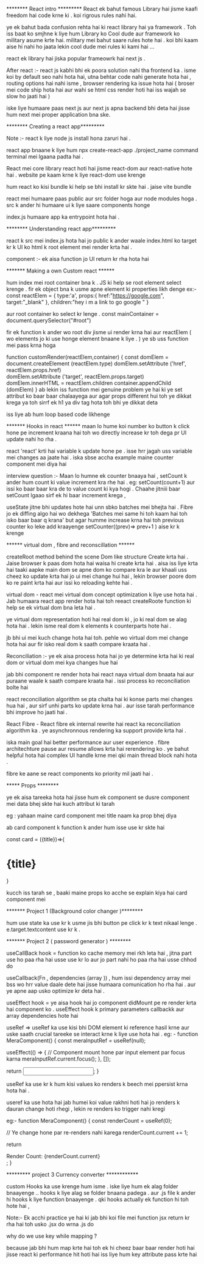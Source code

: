 ******** React intro ********* 
React ek bahut famous Library hai jisme kaafi freedom hai code krne ki . koi rigrous rules nahi hai.

ye ek bahut bada confusion rehta hai ki react library hai ya framework . Toh iss baat ko smjhne k liye hum Library ko Cool dude aur framework ko military asume krte hai. military mei bahut saare rules hote hai . koi bhi kaam aise hi nahi ho jaata lekin cool dude mei rules ki kami hai ... 

react ek library hai jiska popular frameowrk hai next js . 


After react :- react js kabhi bhi ek poora solution nahi tha frontend ka . isme koi by default seo nahi hota hai, utna behtar code nahi generate hota hai , routing options hai nahi isme , browser rendering ka issue hota hai ( broser mei code ship hota hai aur wahi se html css render hoti hai iss wajah se slow ho jaati hai ) 

iske liye humaare paas next js aur next js apna backend bhi deta hai jisse hum next mei proper application bna ske.


******** Creating a react app*********

Note :- react k liye node js install hona zaruri hai . 

react app bnaane k liye hum npx create-react-app ./project_name command terminal mei lgaana padta hai .


React mei core library react hoti hai jisme react-dom aur react-native hote hai . 
website pe kaam krne k liye react-dom use krenge 


hum react ko kisi bundle ki help se bhi install kr skte hai . jaise vite bundle 


react mei humaare paas public aur src folder hoga aur node modules hoga . 
src k ander hi humaare ui k liye saare components honge 

index.js humaare app ka entrypoint hota hai .


******** Understanding react app*********

 react k src mei index.js hota hai jo public k ander waale index.html ko target kr k UI ko html k root element mei render krta hai  . 


component :- ek aisa function jo UI return kr rha hota hai 



******* Making  a own Custom react ******

hum index mei root container bna k . JS ki help se root  element select krenge . 
fir ek object bna k usme apne element ki properties likh denge 
ex:- const reactElem = {
    type:'a',
    props:{
        href:"https://google.com",
        target:"_blank"
    },
    children:"hey i m a link to go google "
}

aur root container ko select kr lenge . 
const mainContainer = document.querySelector("#root")

fir ek function k ander wo root div jisme ui render krna hai aur reactElem ( wo elements jo ki use honge element bnaane k liye . ) ye sb uss function mei pass krna hoga 

function customRender(reactElem,container) {
const domElem =    document.createElement (reactElem.type)
    domElem.setAttribute ('href', reactElem.props.href)  
    domElem.setAttribute ('target', reactElem.props.target)  
domElem.innerHTML = reactElem.children
container.appendChild (domElem)
}
ab lekin iss function mei genuine problem ye hai ki ye set attribut ko baar baar chalaayega aur agar props different hui toh ye dikkat krega 
ya toh sirrf ek h1 ya div tag hota toh bhi ye dikkat deta

 
 iss liye ab hum loop based code likhenge 


******* Hooks in react ******
 maan lo hume koi number ko button k click hone pe increment kraana hai toh wo directly increase kr toh dega pr UI update nahi ho rha .

 react 'react' krti hai variable k update hone pe . isse hrr jagah uss variable mei changes aa jaate hai . 
 iska sbse accha example maine counter component mei diya hai 

interview question :- 
Maan lo humne ek counter bnaaya hai , setCount k ander hum count ki value increment kra rhe hai . eg: setCount(count+1) aur issi ko baar baar kra de to value count ki kya hogi . Chaahe jitniii baar setCount lgaao sirf ek hi baar increment krega , 

useState jitne bhi updates hote hai unn sbko batches mei bhejta hai . Fibre jo ek diffing algo hai wo dekhega 'Batches mei same hi toh kaam hai toh isko baar baar q krana'
but agar humme increase krna hai toh previous counter ko leke add kraayenge 
setCounter((prev)=> prev+1 ) aise kr k krenge 



 ****** virtual dom , fibre and reconscillation ******

 createRoot method behind the scene Dom like structure  Create krta hai . Jaise browser k paas dom hota hai waisa hi create krta hai . aisa iss liye krta hai taaki aapke main dom se apne dom ko compare kra le aur khaali uss cheez ko update krta hai jo ui mei change hui hai , lekin browser poore dom ko re paint krta hai aur issi ko reloading kehte hai .

virtual dom  - react mei virtual dom concept optimization k liye use hota hai . Jab humaara react app render hota hai toh reeact createRoote function ki help se  ek virtual dom bna leta hai  . 
 
 ye virtual dom representation hoti hai real dom ki , jo ki real dom se alag hota hai . lekin isme real dom k elements k counterparts hote hai .

jb bhi ui mei kuch change hota hai toh. pehle wo virtual dom mei change hota hai aur fir isko real dom k saath compare kraata hai .

Reconciliation :- ye ek aisa process hota hai jo ye determine krta hai ki real dom or virtual dom mei kya changes hue hai 

jab bhi component re render hota hai react naya virtual dom bnaata hai aur puraane waale k saath compare kraata hai . issi process ko reconciliation bolte hai 

react reconciliation algorithm se pta chalta hai ki konse parts mei changes hua hai , aur sirf unhi parts ko update krna hai . aur isse tarah performance bhi improve ho jaati hai . 

React Fibre -  React fibre ek internal rewrite hai react ka reconciliation algorithm ka . ye asynchronnous rendering ka support provide krta hai . 

iska main goal hai better performance aur user experience . fibre architechture pause aur resume allows krta hai rerendering ko . ye bahut helpful hota hai complex UI handle krne mei qki main thread block nahi hota . 

fibre ke aane se react components ko priority mil jaati hai . 

***** Props ********  


ye ek aisa tareeka hota hai jisse hum ek component se dusre component mei data bhej skte hai kuch attribut ki tarah 

eg : <Card title="hi i m card"> yahaan maine card component mei title naam ka prop bhej diya 

ab card component k function k ander hum isse use kr skte hai 

const card = ({title})=>{
    <h1>{title}</h1>
}

kucch iss tarah se , baaki maine props ko acche se explain kiya hai card component mei 


******* Project 1 (Background color changer )********

hum use state ka use kr k usme jis bhi button pe click kr k text nikaal lenge . e.target.textcontent use kr k .


******* Project 2 ( password generator ) ********

useCallBack hook = function ko cache memory mei rkh leta hai , jitna part use ho paa rha hai usse use kr lo aur jo part nahi ho paa rha hai usse chhod do 

useCallback(Fn , dependencies (array )) , hum issi dependency array mei bss wo hrr value daale dete hai jisse humaara comunication ho rha hai . aur ye apne aap usko optimize kr deta hai .

useEffect hook = ye aisa hook hai jo component didMount pe re render krta hai component ko . useEffect hook k primary parameters callbackk aur array dependencies hote hai 

 
useRef => useRef ka use kisi bhi DOM element ki reference hasil krne aur uske saath crucial tareeke se interact krne k liye use hota hai .
eg: -  function MeraComponent() {
  const meraInputRef = useRef(null);

  useEffect(() => {
    // Component mount hone par input element par focus karna
    meraInputRef.current.focus();
  }, []);

  return <input ref={meraInputRef} />;
}

useRef ka use kr k hum kisi values ko renders k beech mei ppersist krna hota hai . 

useref ka use hota hai jab humei koi value rakhni hoti hai jo renders k dauran change hoti rhegi , lekin re renders ko trigger nahi kregi 


eg:- 
function MeraComponent() {
  const renderCount = useRef(0);

  // Ye change hone par re-renders nahi karega
  renderCount.current += 1;

  return <div>Render Count: {renderCount.current}</div>;
}



********* project  3  Currency converter ************

custom Hooks ka use krenge hum isme . iske liye hum ek alag folder bnaayenge .. hooks k liye alag se folder bnaana padega . aur .js file k ander hi hooks k liye function bnaayenge . qki hooks actually ek function hi toh hote hai , 

Note:- Ek acchi practice ye hai ki jab bhi koi file mei function jsx return kr rha hai toh usko .jsx do wrna .js do 

why do we use key while mapping ?

because jab bhi hum map krte hai toh ek hi cheez baar baar render hoti hai jisse react ki performance hit hoti hai iss liye hum key attribute pass krte hai 